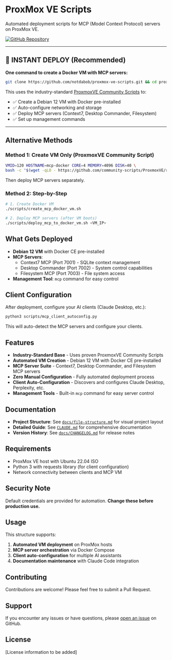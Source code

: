 # ProxMox VE Scripts

Automated deployment scripts for MCP (Model Context Protocol) servers on ProxMox VE.

[![GitHub Repository](https://img.shields.io/badge/GitHub-proxmox--ve--scripts-blue?logo=github)](https://github.com/notdabob/proxmox-ve-scripts)

---

## 🚀 INSTANT DEPLOY (Recommended)

**One command to create a Docker VM with MCP servers:**

```bash
git clone https://github.com/notdabob/proxmox-ve-scripts.git && cd proxmox-ve-scripts && chmod +x scripts/*.sh && ./scripts/one-liner-deploy.sh
```

This uses the industry-standard [ProxmoxVE Community Scripts](https://github.com/community-scripts/ProxmoxVE) to:
- ✅ Create a Debian 12 VM with Docker pre-installed
- ✅ Auto-configure networking and storage
- ✅ Deploy MCP servers (Context7, Desktop Commander, Filesystem)
- ✅ Set up management commands

---

## Alternative Methods

### Method 1: Create VM Only (ProxmoxVE Community Script)

```bash
VMID=120 HOSTNAME=mcp-docker CORE=4 MEMORY=4096 DISK=40 \
bash -c "$(wget -qLO - https://github.com/community-scripts/ProxmoxVE/raw/main/vm/docker-vm.sh)"
```

Then deploy MCP servers separately.

### Method 2: Step-by-Step

```bash
# 1. Create Docker VM
./scripts/create_mcp_docker_vm.sh

# 2. Deploy MCP servers (after VM boots)
./scripts/deploy_mcp_to_docker_vm.sh <VM_IP>
```

## What Gets Deployed

- **Debian 12 VM** with Docker CE pre-installed
- **MCP Servers**:
  - Context7 MCP (Port 7001) - SQLite context management
  - Desktop Commander (Port 7002) - System control capabilities
  - Filesystem MCP (Port 7003) - File system access
- **Management Tool**: `mcp` command for easy control

## Client Configuration

After deployment, configure your AI clients (Claude Desktop, etc.):

```bash
python3 scripts/mcp_client_autoconfig.py
```

This will auto-detect the MCP servers and configure your clients.

## Features

- **Industry-Standard Base** - Uses proven ProxmoxVE Community Scripts
- **Automated VM Creation** - Debian 12 VM with Docker CE pre-installed
- **MCP Server Suite** - Context7, Desktop Commander, and Filesystem MCP servers
- **Zero Manual Configuration** - Fully automated deployment process
- **Client Auto-Configuration** - Discovers and configures Claude Desktop, Perplexity, etc.
- **Management Tools** - Built-in `mcp` command for easy server control

## Documentation

- **Project Structure**: See [`docs/file-structure.md`](docs/file-structure.md) for visual project layout
- **Detailed Guide**: See [`CLAUDE.md`](CLAUDE.md) for comprehensive documentation
- **Version History**: See [`docs/CHANGELOG.md`](docs/CHANGELOG.md) for release notes

## Requirements

- ProxMox VE host with Ubuntu 22.04 ISO
- Python 3 with requests library (for client configuration)
- Network connectivity between clients and MCP VM

## Security Note

Default credentials are provided for automation. **Change these before production use.**

## Usage

This structure supports:

1. **Automated VM deployment** on ProxMox hosts
2. **MCP server orchestration** via Docker Compose
3. **Client auto-configuration** for multiple AI assistants
4. **Documentation maintenance** with Claude Code integration

## Contributing

Contributions are welcome! Please feel free to submit a Pull Request.

## Support

If you encounter any issues or have questions, please [open an issue](https://github.com/notdabob/proxmox-ve-scripts/issues) on GitHub.

## License

[License information to be added]
